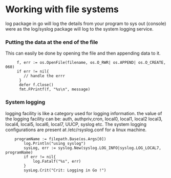 # Working with file systems

log package in go will log the details from your program to sys out (console) were as the log/syslog package will log to the system logging service.

### Putting the data at the end of the file
This can easily be done by opening the file and then appending data to it.

```
     f, err := os.OpenFile(filename, os.O_RWR| os.APPEND| os.O_CREATE, 060)
     if err != nil{
        // handle the errr
      }
      defer f.Close()
      fmt.FPrintf(f, "%s\n", message)
```

### System logging
logging facility is like a category used for logging information. the value of the logging facility can be:
auth, authpriv,cron, local0, local1, local2 local3, local4, local5, local6, local7, UUCP, syslog etc. The system logging
configurations are present at
/etc/rsyslog.conf for a linux machine.

```
    programName := filepath.Base(os.Args[0])
    	log.Println("using syslog")
    	sysLog, err := syslog.New(syslog.LOG_INFO|syslog.LOG_LOCAL7, programName)
    	if err != nil{
    		log.Fatalf("%s", err)
    	}
    	sysLog.Crit("Crit: Logging in Go !")
```

